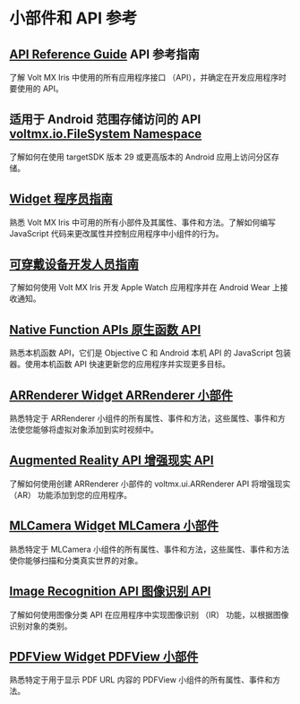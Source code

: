 # 小部件和 API 参考
## [API Reference Guide](./APIReferenceGuide.md) API 参考指南
了解 Volt MX Iris 中使用的所有应用程序接口 （API），并确定在开发应用程序时要使用的 API。

## 适用于 Android 范围存储访问的 API [voltmx.io.FileSystem Namespace](https://opensource.hcltechsw.com/volt-mx-docs/docs/documentation/Iris/iris_api_dev_guide/content/voltmx.io.filesystem_functions.html)
了解如何在使用 targetSDK 版本 29 或更高版本的 Android 应用上访问分区存储。

## [Widget 程序员指南](./WidgetProgrammersGuide.md)
熟悉 Volt MX Iris 中可用的所有小部件及其属性、事件和方法。了解如何编写 JavaScript 代码来更改属性并控制应用程序中小组件的行为。

## [可穿戴设备开发人员指南](./WearablesDeveloperGuide.md)
了解如何使用 Volt MX Iris 开发 Apple Watch 应用程序并在 Android Wear 上接收通知。

## [Native Function APIs 原生函数 API](./NativeFunctionAPIs.md)
熟悉本机函数 API，它们是 Objective C 和 Android 本机 API 的 JavaScript 包装器。使用本机函数 API 快速更新您的应用程序并实现更多目标。

## [ARRenderer Widget ARRenderer 小部件](./ARRendererWidget.md)
熟悉特定于 ARRenderer 小组件的所有属性、事件和方法，这些属性、事件和方法使您能够将虚拟对象添加到实时视频中。

## [Augmented Reality API 增强现实 API](./AugmentedRealityAPI.md)
了解如何使用创建 ARRenderer 小部件的 voltmx.ui.ARRenderer API 将增强现实 （AR） 功能添加到您的应用程序。

## [MLCamera Widget MLCamera 小部件](./MLCameraWidget.md)
熟悉特定于 MLCamera 小组件的所有属性、事件和方法，这些属性、事件和方法使你能够扫描和分类真实世界的对象。

## [Image Recognition API 图像识别 API](./ImageRecognitionAPI.md)
了解如何使用图像分类 API 在应用程序中实现图像识别 （IR） 功能，以根据图像识别对象的类别。

## [PDFView Widget PDFView 小部件](./PDFViewWidgetPDFView.md)
熟悉特定于用于显示 PDF URL 内容的 PDFView 小组件的所有属性、事件和方法。